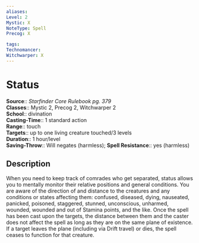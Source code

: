 ```yaml
---
aliases: 
Level: 2
Mystic: X
NoteType: Spell
Precog: X

tags: 
Technomancer: 
Witchwarper: X
---
```


# Status

**Source**:: _Starfinder Core Rulebook pg. 379_  
**Classes**:: Mystic 2, Precog 2, Witchwarper 2  
**School**:: divination  
**Casting-Time**:: 1 standard action  
**Range**:: touch  
**Targets**:: up to one living creature touched/3 levels  
**Duration**:: 1 hour/level  
**Saving-Throw**:: Will negates (harmless);
**Spell Resistance**:: yes (harmless)

## Description

When you need to keep track of comrades who get separated, status allows you to mentally monitor their relative positions and general conditions. You are aware of the direction of and distance to the creatures and any conditions or states affecting them: confused, diseased, dying, nauseated, panicked, poisoned, staggered, stunned, unconscious, unharmed, wounded, wounded and out of Stamina points, and the like. Once the spell has been cast upon the targets, the distance between them and the caster does not affect the spell as long as they are on the same plane of existence. If a target leaves the plane (including via Drift travel) or dies, the spell ceases to function for that creature.
